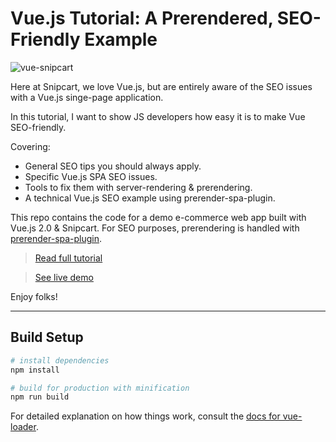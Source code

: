 # Vue.js Tutorial: A Prerendered, SEO-Friendly Example

![vue-snipcart](https://snipcart.com/media/203838/vue-js-seo-prerender-demo-1.jpg)

Here at Snipcart, we love Vue.js, but are entirely aware of the SEO issues with a Vue.js singe-page application.

In this tutorial, I want to show JS developers how easy it is to make Vue SEO-friendly.

Covering:

- General SEO tips you should always apply.
- Specific Vue.js SPA SEO issues.
- Tools to fix them with server-rendering & prerendering.
- A technical Vue.js SEO example using prerender-spa-plugin.

This repo contains the code for a demo e-commerce web app built with Vue.js 2.0 & Snipcart. For SEO purposes, prerendering is handled with [prerender-spa-plugin](https://github.com/chrisvfritz/prerender-spa-plugin).

> [Read full tutorial](https://snipcart.com/blog/vuejs-tutorial-seo-example)

> [See live demo](https://vue-snipcart.netlify.com)

Enjoy folks!

***

## Build Setup

``` bash
# install dependencies
npm install

# build for production with minification
npm run build
```

For detailed explanation on how things work, consult the [docs for vue-loader](http://vuejs.github.io/vue-loader).
